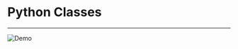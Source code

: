 # Python Classes

---

![Demo](https://media1.giphy.com/media/okLCopqw6ElCDnIhuS/200w.gif?cid=6c09b952oaufnkc7yp3hsf6lie0epxrlaohtyxhuvwvv47id&ep=v1_gifs_search&rid=200w.gif&ct=g)
